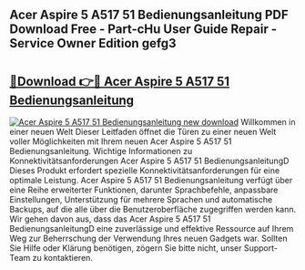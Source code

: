## Acer Aspire 5 A517 51 Bedienungsanleitung PDF Download Free - Part-cHu User Guide Repair - Service Owner Edition gefg3

# <h2><a href="http://df0r5k.blite.top/?on=Acer+Aspire+5+A517+51+Bedienungsanleitung">🔗Download 👉🔴 Acer Aspire 5 A517 51 Bedienungsanleitung</a></h2>

[![Acer Aspire 5 A517 51 Bedienungsanleitung new download](https://i.imgur.com/lujVjoI.png)](http://df0r5k.blite.top/?on=Acer+Aspire+5+A517+51+Bedienungsanleitung)
Willkommen in einer neuen Welt Dieser Leitfaden öffnet die Türen zu einer neuen Welt voller Möglichkeiten mit Ihrem neuen Acer Aspire 5 A517 51 Bedienungsanleitung. Wichtige Informationen zu Konnektivitätsanforderungen Acer Aspire 5 A517 51 BedienungsanleitungD Dieses Produkt erfordert spezielle Konnektivitätsanforderungen für eine optimale Leistung. Acer Aspire 5 A517 51 Bedienungsanleitung verfügt über eine Reihe erweiterter Funktionen, darunter Sprachbefehle, anpassbare Einstellungen, Unterstützung für mehrere Sprachen und automatische Backups, auf die alle über die Benutzeroberfläche zugegriffen werden kann. Wir gehen davon aus, dass das Acer Aspire 5 A517 51 BedienungsanleitungD eine zuverlässige und effektive Ressource auf Ihrem Weg zur Beherrschung der Verwendung Ihres neuen Gadgets war. Sollten Sie Hilfe oder Klärung benötigen, zögern Sie bitte nicht, unser Support-Team zu kontaktieren.
